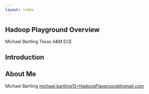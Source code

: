 ```yaml
---
layout: index
---
```


## Hadoop Playground Overview

Michael Bartling
Texas A&M ECE

## Introduction

## About Me
Michael Bartling 
michael.bartling15+HadoopPlayground@gmail.com
